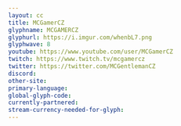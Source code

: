 ```yaml
---
layout: cc
title: MCGamerCZ
glyphname: MCGAMERCZ
glyphurl: https://i.imgur.com/whenbL7.png
glyphwave: 8
youtube: https://www.youtube.com/user/MCGamerCZ
twitch: https://www.twitch.tv/mcgamercz
twitter: https://twitter.com/MCGentlemanCZ
discord: 
other-site: 
primary-language: 
global-glyph-code: 
currently-partnered: 
stream-currency-needed-for-glyph: 
---
```


